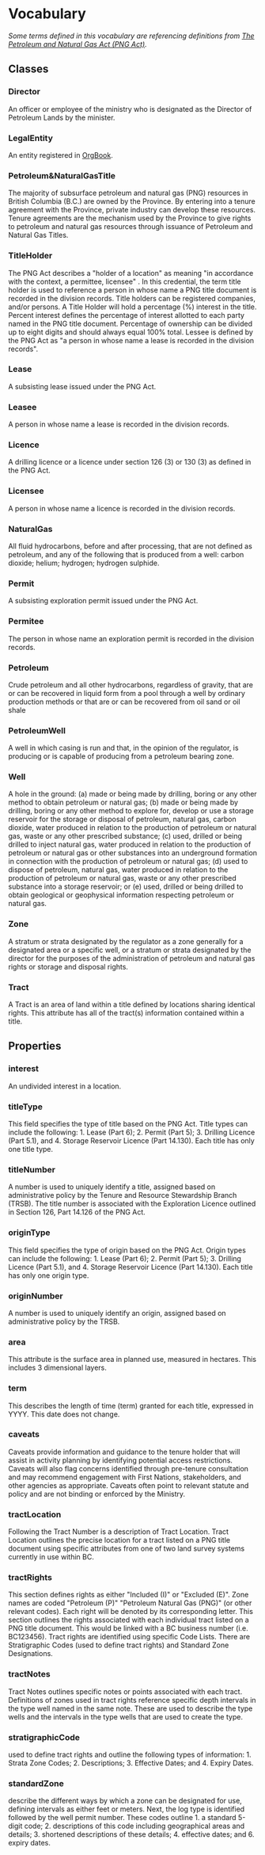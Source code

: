 # Vocabulary
_Some terms defined in this vocabulary are referencing definitions from [The Petroleum and Natural Gas Act (PNG Act)](https://www.bclaws.gov.bc.ca/civix/document/id/complete/statreg/00_96361_01#part1)._
## Classes

### Director
An officer or employee of the ministry who is designated as the Director of Petroleum Lands by the minister.

### LegalEntity
An entity registered in [OrgBook](https://orgbook.gov.bc.ca/search).

### Petroleum&NaturalGasTitle
The majority of subsurface petroleum and natural gas (PNG) resources in British Columbia (B.C.) are owned by the Province. By entering into a tenure agreement with the Province, private industry can develop these resources. Tenure agreements are the mechanism used by the Province to give rights to petroleum and natural gas resources through issuance of Petroleum and Natural Gas Titles.

### TitleHolder
The PNG Act describes a "holder of a location" as meaning "in accordance with the context, a permittee, licensee" . In this credential, the term title holder is used to reference a person in whose name a PNG title document is recorded in the division records. Title holders can be registered companies, and/or persons. A Title Holder will hold a percentage (%) interest in the title. Percent interest defines the percentage of interest allotted to each party named in the PNG title document. Percentage of ownership can be divided up to eight digits and should always equal 100% total. Lessee is defined by the PNG Act as "a person in whose name a lease is recorded in the division records".

### Lease
A subsisting lease issued under the PNG Act.

### Leasee
A person in whose name a lease is recorded in the division records.

### Licence
A drilling licence or a licence under section 126 (3) or 130 (3) as defined in the PNG Act.

### Licensee
A person in whose name a licence is recorded in the division records.

### NaturalGas
All fluid hydrocarbons, before and after processing, that are not defined as petroleum, and any of the following that is produced from a well:
carbon dioxide; helium; hydrogen; hydrogen sulphide.

### Permit
A subsisting exploration permit issued under the PNG Act.

### Permitee
The person in whose name an exploration permit is recorded in the division records.

### Petroleum
Crude petroleum and all other hydrocarbons, regardless of gravity, that are or can be recovered in liquid form from a pool through a well by ordinary production methods or that are or can be recovered from oil sand or oil shale

### PetroleumWell
A well in which casing is run and that, in the opinion of the regulator, is producing or is capable of producing from a petroleum bearing zone.

### Well
A hole in the ground:
(a) made or being made by drilling, boring or any other method to obtain petroleum or natural gas;
(b) made or being made by drilling, boring or any other method to explore for, develop or use a storage reservoir for the storage or disposal of petroleum, natural gas, carbon dioxide, water produced in relation to the production of petroleum or natural gas, waste or any other prescribed substance;
(c) used, drilled or being drilled to inject natural gas, water produced in relation to the production of petroleum or natural gas or other substances into an underground formation in connection with the production of petroleum or natural gas;
(d) used to dispose of petroleum, natural gas, water produced in relation to the production of petroleum or natural gas, waste or any other prescribed substance into a storage reservoir; or
(e) used, drilled or being drilled to obtain geological or geophysical information respecting petroleum or natural gas.

### Zone
A stratum or strata designated by the regulator as a zone generally for a designated area or a specific well, or a stratum or strata designated by the director for the purposes of the administration of petroleum and natural gas rights or storage and disposal rights.

### Tract
A Tract is an area of land within a title defined by locations sharing identical rights. This attribute has all of the tract(s) information contained within a title. 

## Properties

### interest
An undivided interest in a location.

### titleType
This field specifies the type of title based on the PNG Act. Title types can include the following: 1. Lease (Part 6); 2. Permit (Part 5); 3. Drilling Licence (Part 5.1), and 4. Storage Reservoir Licence (Part 14.130). Each title has only one title type.

### titleNumber
A number is used to uniquely identify a title, assigned based on administrative policy by the Tenure and Resource Stewardship Branch (TRSB). The title number is associated with the Exploration Licence outlined in Section 126, Part 14.126 of the PNG Act.

### originType
This field specifies the type of origin based on the PNG Act. Origin types can include the following: 1. Lease (Part 6); 2. Permit (Part 5); 3. Drilling Licence (Part 5.1), and 4. Storage Reservoir Licence (Part 14.130). Each title has only one origin type.

### originNumber
A number is used to uniquely identify an origin, assigned based on administrative policy by the TRSB.

### area
This attribute is the surface area in planned use, measured in hectares. This includes 3 dimensional layers.

### term
This describes the length of time (term) granted for each title, expressed in YYYY. This date does not change.

### caveats
Caveats provide information and guidance to the tenure holder that will assist in activity planning by identifying potential access restrictions. Caveats will also flag concerns identified through pre-tenure consultation and may recommend engagement with First Nations, stakeholders, and other agencies as appropriate. Caveats often point to relevant statute and policy and are not binding or enforced by the Ministry.

### tractLocation
Following the Tract Number is a description of Tract Location. Tract Location outlines the precise location for a tract listed on a PNG title document using specific attributes from one of two land survey systems currently in use within BC.

### tractRights
This section defines rights as either "Included (I)" or "Excluded (E)". Zone names are coded "Petroleum (P)" "Petroleum Natural Gas (PNG)" (or other relevant codes). Each right will be denoted by its corresponding letter. This section outlines the rights associated with each individual tract listed on a PNG title document. This would be linked with a BC business number (i.e. BC123456). Tract rights are identified using specific Code Lists. There are Stratigraphic Codes (used to define tract rights) and Standard Zone Designations.

### tractNotes
Tract Notes outlines specific notes or points associated with each tract. Definitions of zones used in tract rights reference specific depth intervals in the type well named in the same note. These are used to describe the type wells and the intervals in the type wells that are used to create the type.

### stratigraphicCode
used to define tract rights and outline the following types of information: 1. Strata Zone Codes; 2. Descriptions; 3. Effective Dates; and 4. Expiry Dates.

### standardZone
describe the different ways by which a zone can be designated for use, defining intervals as either feet or meters. Next, the log type is identified followed by the well permit number. These codes outline 1. a standard 5-digit code; 2. descriptions of this code including geographical areas and details; 3. shortened descriptions of these details; 4. effective dates; and 6. expiry dates.